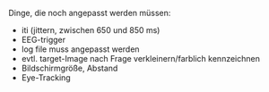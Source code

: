 Dinge, die noch angepasst werden müssen:
- iti (jittern, zwischen 650 und 850 ms)
- EEG-trigger
- log file muss angepasst werden
- evtl. target-Image nach Frage verkleinern/farblich kennzeichnen
- Bildschirmgröße, Abstand
- Eye-Tracking
